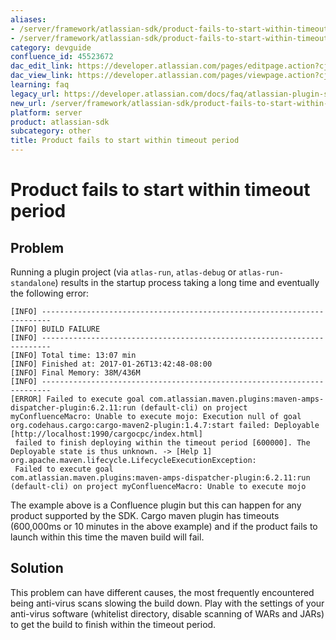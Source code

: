 ```yaml
---
aliases:
- /server/framework/atlassian-sdk/product-fails-to-start-within-timeout-period-45523672.html
- /server/framework/atlassian-sdk/product-fails-to-start-within-timeout-period-45523672.md
category: devguide
confluence_id: 45523672
dac_edit_link: https://developer.atlassian.com/pages/editpage.action?cjm=wozere&pageId=45523672
dac_view_link: https://developer.atlassian.com/pages/viewpage.action?cjm=wozere&pageId=45523672
learning: faq
legacy_url: https://developer.atlassian.com/docs/faq/atlassian-plugin-sdk-faq/product-fails-to-start-within-timeout-period
new_url: /server/framework/atlassian-sdk/product-fails-to-start-within-timeout-period
platform: server
product: atlassian-sdk
subcategory: other
title: Product fails to start within timeout period
---
```

# Product fails to start within timeout period

## Problem

Running a plugin project (via `atlas-run`, `atlas-debug` or `atlas-run-standalone`) results in the startup process taking a long time and eventually the following error:

    [INFO] ------------------------------------------------------------------------
    [INFO] BUILD FAILURE
    [INFO] ------------------------------------------------------------------------
    [INFO] Total time: 13:07 min
    [INFO] Finished at: 2017-01-26T13:42:48-08:00
    [INFO] Final Memory: 38M/436M
    [INFO] ------------------------------------------------------------------------
    [ERROR] Failed to execute goal com.atlassian.maven.plugins:maven-amps-dispatcher-plugin:6.2.11:run (default-cli) on project myConfluenceMacro: Unable to execute mojo: Execution null of goal org.codehaus.cargo:cargo-maven2-plugin:1.4.7:start failed: Deployable [http://localhost:1990/cargocpc/index.html]
     failed to finish deploying within the timeout period [600000]. The 
    Deployable state is thus unknown. -> [Help 1]
    org.apache.maven.lifecycle.LifecycleExecutionException:
     Failed to execute goal 
    com.atlassian.maven.plugins:maven-amps-dispatcher-plugin:6.2.11:run (default-cli) on project myConfluenceMacro: Unable to execute mojo

The example above is a Confluence plugin but this can happen for any product supported by the SDK. Cargo maven plugin has timeouts (600,000ms or 10 minutes in the above example) and if the product fails to launch within this time the maven build will fail.

## Solution

This problem can have different causes, the most frequently encountered being anti-virus scans slowing the build down. Play with the settings of your anti-virus software (whitelist directory, disable scanning of WARs and JARs) to get the build to finish within the timeout period.
































































































































































































































































































































































































